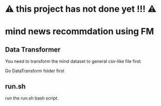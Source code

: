 # :warning: this project has not done yet !!! :warning:

# mind news recommdation using FM


## Data Transformer

You need to transform the mind dataset to general csv-like file first. 

Go DataTransform folder first

## run.sh
run the run.sh bash script.
